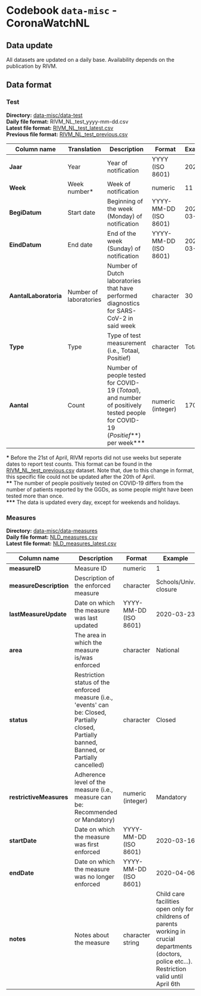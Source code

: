 # Codebook `data-misc` - CoronaWatchNL

## Data update

All datasets are updated on a daily base. Availability depends on the publication by RIVM.

## Data format

### Test

**Directory:** [data-misc/data-test](data-test) <br>
**Daily file format:** RIVM_NL_test_yyyy-mm-dd.csv<br>
**Latest file format:** [RIVM_NL_test_latest.csv](data-test/RIVM_NL_test_latest.csv)<br>
**Previous file format:** [RIVM_NL_test_previous.csv](data-test/RIVM_NL_test_previous.csv)<br>

| Column name | Translation | Description | Format | Example |
|---|---|---|---|---|
| **Jaar** | Year | Year of notification | YYYY (ISO 8601) | 2020 |
| **Week** | Week number\* | Week of notification | numeric | 11 |
| **BegiDatum** | Start date | Beginning of the week (Monday) of notification | YYYY-MM-DD (ISO 8601) | 2020-03-09 |
| **EindDatum** | End date | End of the week (Sunday) of notification | YYYY-MM-DD (ISO 8601) | 2020-03-15 |
| **AantalLaboratoria** | Number of laboratories | Number of Dutch laboratories that have performed diagnostics for SARS-CoV-2 in said week | character | 30 |
| **Type** | Type | Type of test measurement (i.e., Totaal, Positief) | character | Totaal |
| **Aantal** | Count | Number of people tested for COVID-19 (*Totaal*), and number of positively tested people for COVID-19 (*Positief*\*\*) per week\*\*\* | numeric (integer) | 17080|

**\*** Before the 21st of April, RIVM reports did not use weeks but seperate dates to report test counts. This format can be found in the [RIVM_NL_test_previous.csv](data-national/RIVM_NL_test_previous.csv) dataset. Note that, due to this change in format, this specific file could not be updated after the 20th of April.<br/> 
**\*\*** The number of people positively tested on COVID-19 differs from the number of patients reported by the GGDs, as some people might have been tested more than once. <br/>
**\*\*\*** The data is updated every day, except for weekends and holidays. <br/>


### Measures

**Directory:** [data-misc/data-measures](data-measures) <br>
**Daily file format:** [NLD_measures.csv](data-measures/NLD_measures.csv) <br>
**Latest file format:** [NLD_measures_latest.csv](data-measures/NLD_measures_latest.csv)<br>

| Column name | Description | Format | Example |
|---|---|---|---|
| **measureID** | Measure ID | numeric | 1 |
| **measureDescription** | Description of the enforced measure | character | Schools/Univ. closure |
| **lastMeasureUpdate** | Date on which the measure was last updated | YYYY-MM-DD (ISO 8601) |  	2020-03-23 |
| **area** | The area in which the measure is/was enforced | character | National |
| **status** | Restriction status of the enforced measure (i.e., 'events' can be: Closed, Partially closed, Partially banned, Banned, or Partially cancelled) | character | Closed |
| **restrictiveMeasures** | Adherence level of the measure (i.e., measure can be: Recommended or Mandatory)  | numeric (integer) | Mandatory|
| **startDate** | Date on which the measure was first enforced | YYYY-MM-DD (ISO 8601) | 2020-03-16|
| **endDate** | Date on which the measure was no longer enforced | YYYY-MM-DD (ISO 8601) | 2020-04-06 |
| **notes** | Notes about the measure | character string | Child care facilities open only for childrens of parents working in crucial departments (doctors, police etc...). Restriction valid until April 6th|
